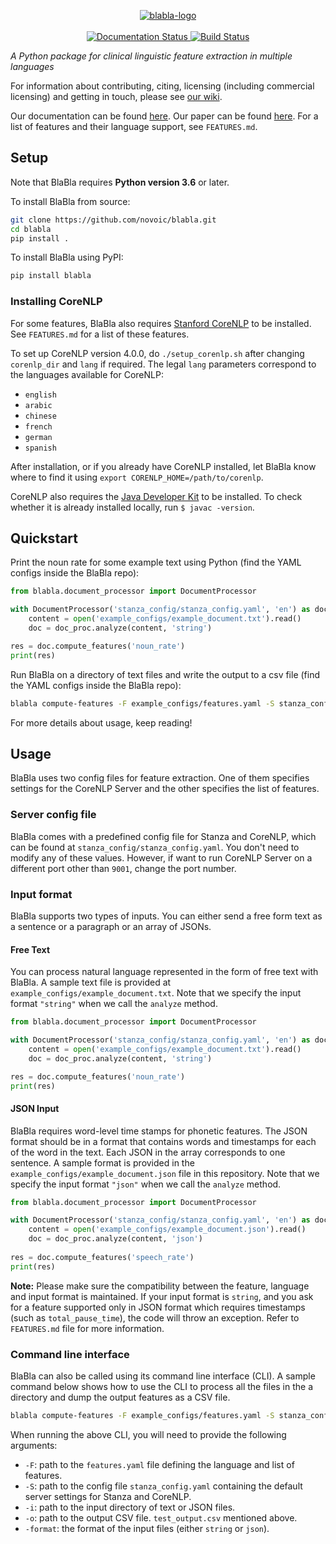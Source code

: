 <p align="center">
<a href="https://novoic.com">
    <img src="https://assets.novoic.com/blabla.png" alt="blabla-logo" border="0">
</a>
  <br />
  <br />
<a href='https://novoic-blabla.readthedocs.io/en/latest/?badge=latest'>
    <img src='https://readthedocs.org/projects/novoic-blabla/badge/?version=latest' alt='Documentation Status' />
</a>
<a href='https://app.circleci.com/pipelines/github/novoic/blabla'>
    <img src='https://circleci.com/gh/novoic/blabla.svg?style=shield&circle-token=ee42afdb6e5cb9a4f34fec4fe31144d8bc9d1f99' alt='Build Status' />
</a>
</p>

_A Python package for clinical linguistic feature extraction in multiple languages_

For information about contributing, citing, licensing (including commercial licensing) and getting in touch, please see [our wiki](https://github.com/novoic/blabla/wiki).

Our documentation can be found [here](https://novoic-blabla.readthedocs.io/en/latest). Our paper can be found [here](https://arxiv.org/abs/2005.10219). For a list of features and their language support, see `FEATURES.md`.
  
## Setup
Note that BlaBla requires **Python version 3.6** or later. 

To install BlaBla from source:
```bash
git clone https://github.com/novoic/blabla.git
cd blabla
pip install .
```
To install BlaBla using PyPI:
```bash
pip install blabla
```


### Installing CoreNLP
For some features, BlaBla also requires [Stanford CoreNLP](https://stanfordnlp.github.io/CoreNLP/) to be installed. See `FEATURES.md` for a list of these features.

To set up CoreNLP version 4.0.0, do `./setup_corenlp.sh` after changing `corenlp_dir` and `lang` if required. The legal `lang` parameters correspond to the languages available for CoreNLP:
* `english`
* `arabic`
* `chinese`
* `french`
* `german`
* `spanish`

After installation, or if you already have CoreNLP installed, let BlaBla know where to find it using `export CORENLP_HOME=/path/to/corenlp`.

CoreNLP also requires the [Java Developer Kit](https://www.oracle.com/java/technologies/javase-downloads.html) to be installed. To check whether it is already installed locally, run `$ javac -version`.

## Quickstart
Print the noun rate for some example text using Python (find the YAML configs inside the BlaBla repo):
```python
from blabla.document_processor import DocumentProcessor

with DocumentProcessor('stanza_config/stanza_config.yaml', 'en') as doc_proc:
    content = open('example_configs/example_document.txt').read()
    doc = doc_proc.analyze(content, 'string')

res = doc.compute_features('noun_rate')
print(res)
 ```  

Run BlaBla on a directory of text files and write the output to a csv file (find the YAML configs inside the BlaBla repo):
```bash
blabla compute-features -F example_configs/features.yaml -S stanza_config/stanza_config.yaml -i /path/to/text/files/dir -o blabla_features.csv -format string
```

For more details about usage, keep reading!

## Usage

BlaBla uses two config files for feature extraction. One of them specifies settings for the CoreNLP Server and the other specifies the list of features.

### Server config file
 
BlaBla comes with a predefined config file for Stanza and CoreNLP, which can be found at `stanza_config/stanza_config.yaml`. You don't need to modify any of these values. However, if want to run CoreNLP Server on a different port other than `9001`, change the port number.

### Input format

BlaBla supports two types of inputs. You can either send a free form text as a sentence or a paragraph or an array of JSONs. 

#### Free Text
You can process natural language represented in the form of free text with BlaBla. A sample text file is provided at `example_configs/example_document.txt`. Note that we specify the input format `"string"` when we call the `analyze` method. 

```python
from blabla.document_processor import DocumentProcessor

with DocumentProcessor('stanza_config/stanza_config.yaml', 'en') as doc_proc:
    content = open('example_configs/example_document.txt').read()
    doc = doc_proc.analyze(content, 'string')

res = doc.compute_features('noun_rate')
print(res)
 ```  
    
#### JSON Input
BlaBla requires word-level time stamps for phonetic features. The JSON format should be in a format that contains words and timestamps for each of the word in the text. Each JSON in the array corresponds to one sentence. A sample format is provided in the `example_configs/example_document.json` file in this repository. Note that we specify the input format `"json"` when we call the `analyze` method.
 
```python
from blabla.document_processor import DocumentProcessor

with DocumentProcessor('stanza_config/stanza_config.yaml', 'en') as doc_proc:
    content = open('example_configs/example_document.json').read()
    doc = doc_proc.analyze(content, 'json')
    
res = doc.compute_features('speech_rate')
print(res)
```
 
**Note:** Please make sure the compatibility between the feature, language and input format is maintained. If your input format is `string`, and you ask for a feature supported only in JSON format which requires timestamps (such as `total_pause_time`), the code will throw an exception. Refer to `FEATURES.md` file for more information.

### Command line interface

BlaBla can also be called using its command line interface (CLI). A sample command below shows how to use the CLI to process all the files in the a directory and dump the output features as a CSV file.

```bash
blabla compute-features -F example_configs/features.yaml -S stanza_config/stanza_config.yaml -i /path/to/text/files/dir -o blabla_features.csv -format string
```

When running the above CLI, you will need to provide the following arguments:
* `-F`: path to the `features.yaml` file defining the language and list of features.
* `-S`: path to the config file `stanza_config.yaml` containing the default server settings for Stanza and CoreNLP.
* `-i`: path to the input directory of text or JSON files.
* `-o`: path to the output CSV file. `test_output.csv` mentioned above.
* `-format`: the format of the input files (either `string` or `json`).
